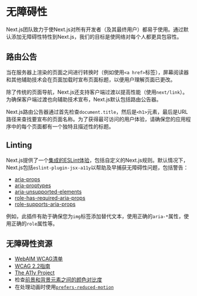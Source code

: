 # 无障碍性

Next.js团队致力于使Next.js对所有开发者（及其最终用户）都易于使用。通过默认添加无障碍性特性到Next.js，我们的目标是使网络对每个人都更具包容性。

## 路由公告

当在服务器上渲染的页面之间进行转换时（例如使用`<a href>`标签），屏幕阅读器和其他辅助技术会在页面加载时宣布页面标题，以便用户理解页面已更改。

除了传统的页面导航，Next.js还支持客户端过渡以提高性能（使用`next/link`）。为确保客户端过渡也向辅助技术宣布，Next.js默认包括路由公告器。

Next.js路由公告器通过首先检查`document.title`，然后是`<h1>`元素，最后是URL路径来查找要宣布的页面名称。为了获得最可访问的用户体验，请确保您的应用程序中的每个页面都有一个独特且描述性的标题。

## Linting

Next.js提供了一个[集成的ESLint体验](/docs/pages/building-your-application/configuring/eslint)，包括自定义的Next.js规则。默认情况下，Next.js包括`eslint-plugin-jsx-a11y`以帮助及早捕获无障碍性问题，包括警告：

- [aria-props](https://github.com/jsx-eslint/eslint-plugin-jsx-a11y/blob/HEAD/docs/rules/aria-props.md?rgh-link-date=2021-06-04T02%3A10%3A36Z)
- [aria-proptypes](https://github.com/jsx-eslint/eslint-plugin-jsx-a11y/blob/HEAD/docs/rules/aria-proptypes.md?rgh-link-date=2021-06-04T02%3A10%3A36Z)
- [aria-unsupported-elements](https://github.com/jsx-eslint/eslint-plugin-jsx-a11y/blob/HEAD/docs/rules/aria-unsupported-elements.md?rgh-link-date=2021-06-04T02%3A10%3A36Z)
- [role-has-required-aria-props](https://github.com/jsx-eslint/eslint-plugin-jsx-a11y/blob/HEAD/docs/rules/role-has-required-aria-props.md?rgh-link-date=2021-06-04T02%3A10%3A36Z)
- [role-supports-aria-props](https://github.com/jsx-eslint/eslint-plugin-jsx-a11y/blob/HEAD/docs/rules/role-supports-aria-props.md?rgh-link-date=2021-06-04T02%3A10%3A36Z)

例如，此插件有助于确保您为`img`标签添加替代文本，使用正确的`aria-*`属性，使用正确的`role`属性等。

## 无障碍性资源

- [WebAIM WCAG清单](https://webaim.org/standards/wcag/checklist)
- [WCAG 2.2指南](https://www.w3.org/TR/WCAG22/)
- [The A11y Project](https://www.a11yproject.com/)
- 检查[前景和背景元素之间的颜色对比度](https://developer.mozilla.org/docs/Web/Accessibility/Understanding_WCAG/Perceivable/Color_contrast)
- 在处理动画时使用[`prefers-reduced-motion`](https://web.dev/prefers-reduced-motion/)